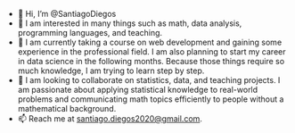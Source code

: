 - 👋 Hi, I’m @SantiagoDiegos
- 👀 I am interested in many things such as math, data analysis, programming languages, and teaching.
- 🌱 I am currently taking a course on web development and gaining some experience in the professional field. I am also planning to start my career in data science in the following months. Because those things require so much knowledge, I am trying to learn step by step. 
- 💞️ I am looking to collaborate on statistics, data, and teaching projects. I am passionate about applying statistical knowledge to real-world problems and communicating math topics efficiently to people without a mathematical background. 
- 📫 Reach me at santiago.diegos2020@gmail.com.

<!---
SantiagoDiegos/SantiagoDiegos is a ✨ special ✨ repository because its `README.md` (this file) appears on your GitHub profile.
You can click the Preview link to take a look at your changes.
--->
